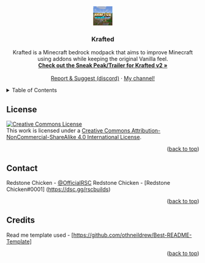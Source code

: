 <a name="readme-top"></a>
<br />
<div align="center">
  <a href="https://github.com/RedstoneChicken/Krafted">
    <img src="v2/KR2/pack_icon.png" alt="Logo" width="50" height="50">
  </a>

<h3 align="center">Krafted</h3>

  <p align="center">
    Krafted is a Minecraft bedrock modpack that aims to improve Minecraft using addons while keeping the original Vanilla feel.
    <br />
    <a href="https://www.youtube.com/watch?v=HrT7Yy8pAx4"><strong>Check out the Sneak Peak/Trailer for Krafted v2 »</strong></a>
    <br />
    <br />
    <a href="https://dsc.gg/rscbuilds">Report & Suggest (discord)</a>
    ·
    <a href="https://youtube.com/redstonechickenmc">My channel!</a>
  </p>
</div>



<!-- TABLE OF CONTENTS -->
<details>
  <summary>Table of Contents</summary>
  <ol>
    <li><a href="#license">License</a></li>
    <li><a href="#contact">Contact</a></li>
    <li><a href="#credits">Credits</a></li>
  </ol>
</details>

<!-- LICENSE -->
## License
<a rel="license" href="http://creativecommons.org/licenses/by-nc-sa/4.0/"><img alt="Creative Commons License" style="border-width:0" src="https://i.creativecommons.org/l/by-nc-sa/4.0/88x31.png" /></a><br />This work is licensed under a <a rel="license" href="http://creativecommons.org/licenses/by-nc-sa/4.0/">Creative Commons Attribution-NonCommercial-ShareAlike 4.0 International License</a>.


<p align="right">(<a href="#readme-top">back to top</a>)</p>



<!-- CONTACT -->
## Contact

Redstone Chicken - [@OfficialRSC](https://twitter.com/OfficialRSC)
Redstone Chicken - [Redstone Chicken#0001] (https://dsc.gg/rscbuilds)

<p align="right">(<a href="#readme-top">back to top</a>)</p>

<!-- CREDITS -->

## Credits

Read me template used - [https://github.com/othneildrew/Best-README-Template]

<p align="right">(<a href="#readme-top">back to top</a>)</p>
